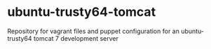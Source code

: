 # ubuntu-trusty64-tomcat
Repository for vagrant files and puppet configuration for an ubuntu-trusty64 tomcat 7 development server

